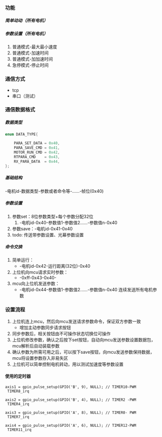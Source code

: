 ### 功能
##### 简单动动（所有电机）
##### 参数设置（所有电机）
1. 普通模式-最大最小速度
2. 普通模式-加速时间
3. 普通模式-加加速时间
4. 急停模式-停止时间

### 通信方式
- tcp
- 串口（测试）
### 通信数据格式
##### 数据类型
```c
enum DATA_TYPE{

    PARA_SET_DATA = 0x40,
    PARA_SAVE_CMD = 0x41,
    MOTOR_RUN_CMD = 0x42,
    RTPARA_CMD    = 0x43,
    RX_PARA_DATA  = 0x44,
};
```
##### 基础结构
-电机id-数据类型-参数或者命令等-......-帧位(0x40)
##### 参数设置
1. 参数set：8位参数类型+每个参数分配32位
	1. -电机id-0x40-参数值1-参数值2......-参数值n-0x40
2. 参数save：-电机id-0x41-0x40
3. todo: 传送带参数设置、光幕参数设置
##### 命令交换
1. 简单运行：
	- -电机id-0x42-运行距离(32位)-0x40
2. 上位机向mcu请求实时参数：
	- -0xff-0x43-0x40-
3. mcu向上位机发送参数：
	- -电机id-0x44-参数值1-参数值2......-参数值n-0x40  连续发送所有电机参数
### 设置流程
1. 上位机连上mcu，然后向mcu发送请求参数命令，保证双方参数一致
	- 增加主动参数同步请求按钮
2. 同步参数后，相关按钮由不可操作状态切换位可操作
3. 上位机修改参数，确认之后按下set按钮，自动向mcu发送参数设置数据包，mcu解析后自动装载参数
4. 确认参数为所需可用之后，可以按下save按钮，向mcu发送参数保持数据，mcu将设置参数存入非易失区
5. 上位机可以简单控制电机转动，用以测试加速度等参数设置


#### 使用的定时器
~~~
axis1 = gpio_pulse_setup(GPIO('B', 9), NULL); // TIMER10-PWM  TIMER8_irq

axis2 = gpio_pulse_setup(GPIO('B', 4), NULL); // TIMER2 -PWM  TIMER4_irq

axis3 = gpio_pulse_setup(GPIO('A', 8), NULL); // TIMER0- PWM  TIMER7_irq

axis4 = gpio_pulse_setup(GPIO('A', 6), NULL); // TIMER12-PWM  TIMER11_irq
~~~